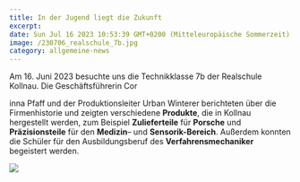 ```yaml
---
title: In der Jugend liegt die Zukunft
excerpt: 
date: Sun Jul 16 2023 10:53:39 GMT+0200 (Mitteleuropäische Sommerzeit)
image: /230706_realschule_7b.jpg
category: allgemeine-news
---
```


Am 16. Juni 2023 besuchte uns die Technikklasse 7b der Realschule Kollnau. Die Geschäftsführerin Cor

<!--more-->

inna Pfaff und der Produktionsleiter Urban Winterer berichteten über die Firmenhistorie und zeigten verschiedene **Produkte**, die in Kollnau hergestellt werden, zum Beispiel **Zulieferteile** für **Porsche** und **Präzisionsteile** für den **Medizin**– und **Sensorik-Bereich**. Außerdem konnten die Schüler für den Ausbildungsberuf des **Verfahrensmechaniker** begeistert werden.

![](/230706_realschule_7b_2.jpg)